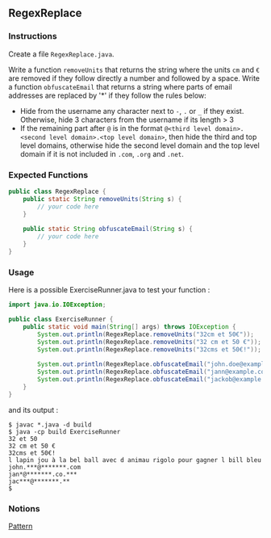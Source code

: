 ## RegexReplace

### Instructions

Create a file `RegexReplace.java`.

Write a function `removeUnits` that returns the string where the units `cm` and `€` are removed if they follow directly a number and followed by a space.
Write a function `obfuscateEmail` that returns a string where parts of email addresses are replaced by '*' if they follow the rules below:
- Hide from the username any character next to `-`,  `.` or `_` if they exist. Otherwise, hide 3 characters from the username if its length > 3
- If the remaining part after `@` is in the format `@<third level domain>.<second level domain>.<top level domain>`, then hide the third and top level domains, otherwise hide the second level domain and the top level domain if it is not included in `.com`, `.org` and `.net`.

### Expected Functions
```java
public class RegexReplace {
    public static String removeUnits(String s) {
        // your code here
    }
    
    public static String obfuscateEmail(String s) {
        // your code here
    }
}
```

### Usage

Here is a possible ExerciseRunner.java to test your function
: 
```java
import java.io.IOException;

public class ExerciseRunner {
    public static void main(String[] args) throws IOException {
        System.out.println(RegexReplace.removeUnits("32cm et 50€"));
        System.out.println(RegexReplace.removeUnits("32 cm et 50 €"));
        System.out.println(RegexReplace.removeUnits("32cms et 50€!"));
        
        System.out.println(RegexReplace.obfuscateEmail("john.doe@example.com"));
        System.out.println(RegexReplace.obfuscateEmail("jann@example.co.org"));
        System.out.println(RegexReplace.obfuscateEmail("jackob@example.fr"));
    }
}
```
          
and its output :
```shell
$ javac *.java -d build
$ java -cp build ExerciseRunner 
32 et 50
32 cm et 50 €
32cms et 50€!
l lapin jou à la bel ball avec d animau rigolo pour gagner l bill bleu
john.***@*******.com
jan*@*******.co.***
jac***@*******.**
$ 
```

### Notions
[Pattern](https://docs.oracle.com/en/java/javase/17/docs/api/java.base/java/util/regex/Pattern.html)  